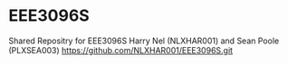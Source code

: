 # EEE3096S
Shared Repositry for EEE3096S Harry Nel (NLXHAR001) and Sean Poole (PLXSEA003)
https://github.com/NLXHAR001/EEE3096S.git

